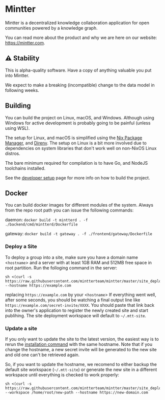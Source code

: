# Mintter

Mintter is a decentralized knowledge collaboration application for open
communities powered by a knowledge graph.

You can read more about the product and why we are here on our website:
https://mintter.com.

## ⚠️ Stability

This is alpha-quality software. Have a copy of anything valuable you put into
Mintter.

We expect to make a breaking (incompatible) change to the data model in
following weeks.

## Building

You can build the project on Linux, macOS, and Windows. Although using Windows
for active development is probably going to be painful (unless using WSL).

The setup for Linux, and macOS is simplified using the
[Nix Package Manager](https://nixos.org/nix), and [Direnv](https://direnv.net).
The setup on Linux is a bit more involved due to dependencies on system
libraries that don't work well on non-NixOS Linux distros.

The bare minimum required for compilation is to have Go, and NodeJS toolchains
installed.

See the [developer setup](./docs/dev-setup.md) page for more info on how to
build the project.

## Docker

You can build docker images for different modules of the system. Always from the
repo root path you can issue the following commands:

daemon: `docker build -t mintterd . -f ./backend/cmd/mintterd/Dockerfile`

gateway: `docker build -t gateway . -f ./frontend/gateway/Dockerfile`

### Deploy a Site

To deploy a group into a site, make sure you have a domain name <`hostname`> and
a server with at least 1GB RAM and 512MB free space in root partition. Run the
folloging command in the server:

```shell
sh <(curl -s https://raw.githubusercontent.com/mintterteam/mintter/master/site_deployment.sh) --hostname https://example.com
```

replacing `https://example.com` by your <`hostname`> If everything went well,
after some seconds, you should be watching a final output line like
`https://example.com/secret-invite/XXXX`. You should paste that link back into
the owner's application to register the newly created site and start publihing.
The site deployment workspace will default to `~/.mtt-site`.

### Update a site

If you only want to update the site to the latest version, the easiest way is to
rerun the [installation command](#deploy-a-site) with the same hostname. Note
that if you change the hostname, a new secret invite will be generated to the
new site and old one can't be retrieved again.

So, if you want to update the hostname, we recomend to either backup the default site 
workspace (`~/.mtt-site`) or generate the new site in a different workspace until 
everything is checked to work properly:

```shell
sh <(curl -s https://raw.githubusercontent.com/mintterteam/mintter/master/site_deployment.sh) --workspace /home/root/new-path --hostname https://new-domain.com
```
